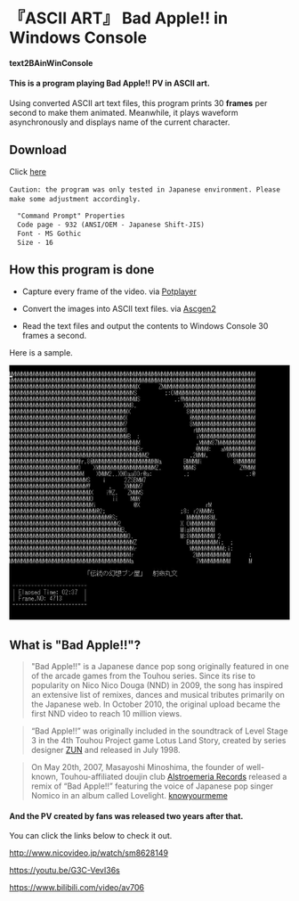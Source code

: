 # 『ASCII ART』 Bad Apple!! in Windows Console

#### text2BAinWinConsole
#### This is a program playing **Bad Apple!! PV** in ASCII art.

Using converted ASCII art text files, this program prints 30 **frames** per second to make them animated. Meanwhile, it plays waveform asynchronously and displays name of the current character.

## Download

Click [here](https://github.com/Pasc99/text2BAinWinConsole/raw/master/text2ba.zip)

`Caution: the program was only tested in Japanese environment. Please make some adjustment accordingly.`

```
  "Command Prompt" Properties
  Code page - 932 (ANSI/OEM - Japanese Shift-JIS)
  Font - MS Gothic
  Size - 16
```

## How this program is done

- Capture every frame of the video.      via [Potplayer](https://potplayer.daum.net/) 

- Convert the images into ASCII text files.      via [Ascgen2](https://ascgendotnet.jmsoftware.co.uk/)

- Read the text files and output the contents to Windows Console 30 frames a second.

Here is a sample.

![SAMPLE](https://raw.githubusercontent.com/Pasc99/text2BAinWinConsole/master/sample.JPG)



## What is "Bad Apple!!"?

> "Bad Apple!!" is a Japanese dance pop song originally featured in one of the arcade games from the Touhou series. Since its rise to popularity on Nico Nico Douga (NND) in 2009, the song has inspired an extensive list of remixes, dances and musical tributes primarily on the Japanese web. In October 2010, the original upload became the first NND video to reach 10 million views. 

> “Bad Apple!!” was originally included in the soundtrack of Level Stage 3 in the 4th Touhou Project game Lotus Land Story, created by series designer [ZUN](http://www16.big.or.jp/~zun/) and released in July 1998.

> On May 20th, 2007, Masayoshi Minoshima, the founder of well-known, Touhou-affiliated doujin club [Alstroemeria Records](http://alst.net/) released a remix of “Bad Apple!!” featuring the voice of Japanese pop singer Nomico in an album called Lovelight.
> [knowyourmeme](http://knowyourmeme.com/memes/bad-apple)

#### And the PV created by fans was released two years after that.

You can click the links below to check it out. 

http://www.nicovideo.jp/watch/sm8628149

https://youtu.be/G3C-VevI36s

https://www.bilibili.com/video/av706






